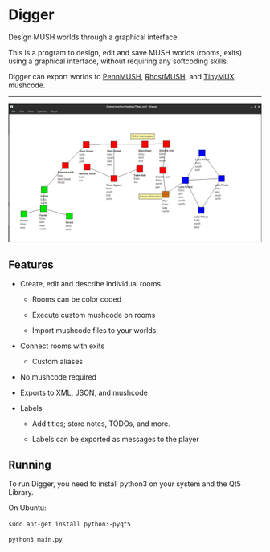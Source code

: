 # Digger
Design MUSH worlds through a graphical interface.

This is a program to design, edit and save MUSH worlds (rooms, exits) using a graphical interface, without requiring any softcoding skills.

Digger can export worlds to [PennMUSH](https://github.com/pennmush/pennmush),
[RhostMUSH](https://github.com/RhostMUSH/trunk), and
[TinyMUX](https://github.com/brazilofmux/tinymux)  mushcode.

* * *

![Alt](media/example.png "Example capture")

## Features

* Create, edit and describe individual rooms.

	* Rooms can be color coded

	* Execute custom mushcode on rooms

	* Import mushcode files to your worlds

* Connect rooms with exits

	* Custom aliases

* No mushcode required

* Exports to XML, JSON, and mushcode

* Labels

	* Add titles; store notes, TODOs, and more.

	* Labels can be exported as messages to the player


## Running

To run Digger, you need to install python3 on your system and the Qt5 Library.

On Ubuntu:

`sudo apt-get install python3-pyqt5`

`python3 main.py`
